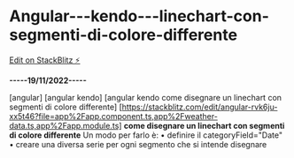 # Angular---kendo---linechart-con-segmenti-di-colore-differente

[Edit on StackBlitz ⚡️](https://stackblitz.com/edit/angular-rvk6ju-xqe9ji)

**-----19/11/2022-----**

[angular] 
[angular kendo] 
[angular kendo come disegnare un linechart con segmenti di colore differente] 
[https://stackblitz.com/edit/angular-rvk6ju-xx5t46?file=app%2Fapp.component.ts,app%2Fweather-data.ts,app%2Fapp.module.ts]
**come disegnare un linechart con segmenti di colore differente**
Un modo per farlo è: 
 • definire il categoryField="Date"
 • creare una diversa serie per ogni segmento che si intende disegnare
 